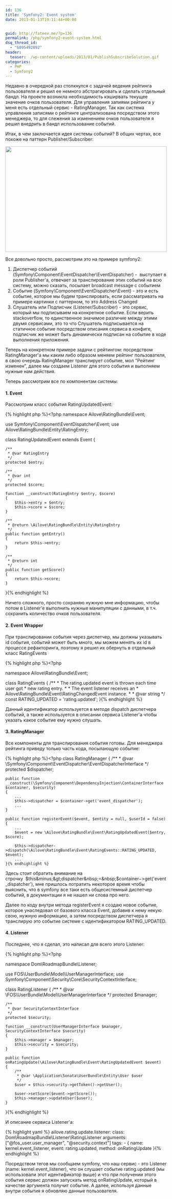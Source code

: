 ```yaml
---
id: 136
title: 'Symfony2: Event system'
date: 2013-01-13T19:11:44+00:00


guid: http://fateev.me/?p=136
permalink: /php/symfony2-event-system.html
dsq_thread_id:
  - "6095492892"
header:
  teaser:  /wp-content/uploads/2013/01/PublishSubscribeSolution.gif
categories:
  - PHP
  - Symfony2
---
```

Недавно в очередной раз столкнулся с задачей ведения рейтинга пользователя и решил ее немного абстрагировать и сделать отдельный бандл. На проекте возникла необходимость кэширвать текущее значение очков пользователя. Для управления запиями рейтинга у меня есть отдельный сервис - RatingManager. Так как система управления записями о рейтинге централизована посредством этого менеджера, то для слежения за изменением очков пользователя я решил внедрить в бандл использование событий.

<!--more-->

Итак, в чем заключается идея системы событий? В общих чертах, все похоже на паттерн Publisher/Subscriber:

<a href="http://fateev.me/wp-content/uploads/2013/01/PublishSubscribeSolution.gif"><img class="alignnone size-full wp-image-138" title="Publisher/Subscriber pattern" src="http://fateev.me/wp-content/uploads/2013/01/PublishSubscribeSolution.gif" alt="" width="504" height="330" /></a>

Все довольно просто, рассмотрим это на примере symfony2:
<ol>
	<li>Диспетчер событий (Symfony\Component\EventDispatcher\EventDispatcher)&nbsp;- &nbsp;выступает в роли Publisher'a, отвечает за транслирование этих событий на всю систему, можно сказать, посылает broadcast message с событием</li>
	<li>Событие (Symfony\Component\EventDispatcher\Event)&nbsp;- это и есть событие, которое мы будем транслировать, если рассматривать на примере картинки с паттерном, то это Address Changed</li>
	<li>Слушатель или Подписчик (Listener/Subscriber) - это сервис, который мы подписываем на конкретное событие. Если верить stackoverflow, то единственное значимое различие между этими двумя сервисами, это то что Слушатель подписывается на статичное событие посредством описания сервиса в конфиге, подписчик же может быть динамически подписан на событие в ходе выполнения приложения. &nbsp;</li>
</ol>
Теперь на конкретном примере задачи с рейтингом: посредством RatingManager'a мы каким либо образом меняем рейтинг пользователя, в свою очередь RatingManager транслирует событие, мол "Рейтинг изменен", далее мы создаем Listener для этого события и выполняем нужные нам действия.

Теперь рассмотрим все по компонентам системы:
<h4>1. Event</h4>
Рассмотрим класс события&nbsp;RatingUpdatedEvent:

{% highlight php %}<?php
namespace Ailove\RatingBundle\Event;

use Symfony\Component\EventDispatcher\Event;
use Ailove\RatingBundle\Entity\RatingEntry;

class RatingUpdatedEvent extends Event
{

    /**
     * @var RatingEntry
     */
    protected $entry;

    /**
     * @var int
     */
    protected $score;

    function __construct(RatingEntry $entry, $score)
    {
        $this->entry = $entry;
        $this->score = $score;
    }

    /**
     * @return \Ailove\RatingBundle\Entity\RatingEntry
     */
    public function getEntry()
    {
        return $this->entry;
    }

    /**
     * @return int
     */
    public function getScore()
    {
        return $this->score;
    }

}{% endhighlight %}

Ничего сложного, просто сохраняю нужную мне информацию, чтобы потом в Listener'e выполнить нужные манипуляции с данными, в т.ч. сохранить количество очков пользователя.
<h4>2. Event Wrapper</h4>
При транслировании события через диспетчер, мы должны указывать id события, событий может быть много, мы можем менять их id в процессе рефакторинга, поэтому я решил их обернуть в отдельный класс RatingEvents

{% highlight php %}<?php

namespace Ailove\RatingBundle\Event;

class RatingEvents
{
    /**
    * The rating.updated event is thrown each time user got
    * new rating entry.
    *
    * The event listener receives an
    * Ailove\RatingBundle\Event\RatingChangedEvent instance.
    *
    * @var string
    */
    const RATING_UPDATED = 'rating.updated';
}{% endhighlight %}

Данный идентификатор используется в методе dispatch диспетчера событий, а также используется в описании сервиса Listener'a чтобы указать какое событие ему нужно слушать.
<h4>3. RatingManager</h4>
Все компоненты для транслирования события готовы. Для менеджера рейтинга приведу только часть кода, посылающую событие:

{% highlight php %}<?php
class RatingManager
{
    /**
     * @var \Symfony\Component\EventDispatcher\EventDispatcherInterface
     */
    protected $dispatcher;

    public function __construct(\Symfony\Component\DependencyInjection\ContainerInterface $container, $security)
    {
        ...
        $this->dispatcher = $container->get('event_dispatcher');
        ...
    }

    public function registerEvent($event, $entity = null, $userId = false)
    {
        ...
        $event = new \Ailove\RatingBundle\Event\RatingUpdatedEvent($entry, $score);

        $this->dispatcher->dispatch(\Ailove\RatingBundle\Event\RatingEvents::RATING_UPDATED, $event);
        ...
    }{% endhighlight %}

Здесь стоит обратить внимание на строчку&nbsp;&nbsp;$this&minus;&gt;dispatcher&nbsp;=&nbsp;$container&minus;&gt;get('event_dispatcher'), мне пришлось потратить некоторое время чтобы выяснить, что в symfony все таки есть общесистемный диспетчер событий, в документации я не нашел ни слова про него.

Далее по коду внутри метода registerEvent я создаю новое событие, которое унаследовал от базового класса Event, добавив к нему некую свою, нужную информацию, а затем посредством диспетчера я транслирую это событие системе с идентификатором RATING_UPDATED.
<h4>4. Listener</h4>
Последнее, что я сделал, это написал для всего этого Listener:

{% highlight php %}<?php

namespace Dom\RoadmapBundle\Listener;

use FOS\UserBundle\Model\UserManagerInterface;
use Symfony\Component\Security\Core\SecurityContextInterface;

class RatingListener
{
    /**
     * @var \FOS\UserBundle\Model\UserManagerInterface
     */
    protected $manager;

    /**
     * @var SecurityContextInterface
     */
    protected $security;

    function __construct(UserManagerInterface $manager, SecurityContextInterface $security)
    {
        $this->manager = $manager;
        $this->security = $security;
    }

    public function onRatingUpdate(\Ailove\RatingBundle\Event\RatingUpdatedEvent $event)
    {
        /**
         * @var \Application\Sonata\UserBundle\Entity\User $user
         */
        $user = $this->security->getToken()->getUser();

        $user->setScore($event->getScore());
        $this->manager->updateUser($user);
    }

}{% endhighlight %}

И описание сервиса Listener'a:

{% highlight yaml %}    ailove.rating.update.listener:
        class: Dom\RoadmapBundle\Listener\RatingListener
        arguments: ["@fos_user.user_manager", "@security.context"]
        tags:
            - { name: kernel.event_listener, event: rating.updated, method: onRatingUpdate }{% endhighlight %}

Посредством тегов мы сообщаем symfony, что наш сервис - это Listener (name:&nbsp;kernel.event_listener), что он слушает событие rating.updated (мы использовали этот идентификатор выше) и что при получении этого события сервис должен запускать метод onRatingUpdate, который в качестве аргумента получит событие. А далее, используя данные внутри события я обновляю данные пользователя.